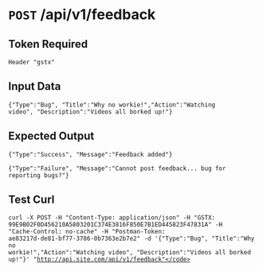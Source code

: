 # <code>POST</code> /api/v1/feedback

## Token Required
	Header "gstx"

## Input Data

<code>{"Type":"Bug", "Title":"Why no workie!","Action":"Watching video", "Description":"Videos all borked up!"}</code>

## Expected Output

<code>{"Type":"Success", "Message":"Feedback added"}</code>

<code>{"Type":"Failure", "Message":"Cannot post feedback... bug for reporting bugs?"}</code>

## Test Curl

<code>curl -X POST -H "Content-Type: application/json" -H "GSTX: 99E9B02F0D456210A5803201C374E3816F850E7B1ED445823F47831A" -H "Cache-Control: no-cache" -H "Postman-Token: ae83217d-de81-bf77-3786-0b7363e2b7e2" -d '{"Type":"Bug", "Title":"Why no workie!","Action":"Watching video", "Description":"Videos all borked up!"}' "http://api.site.com/api/v1/feedback"</code>